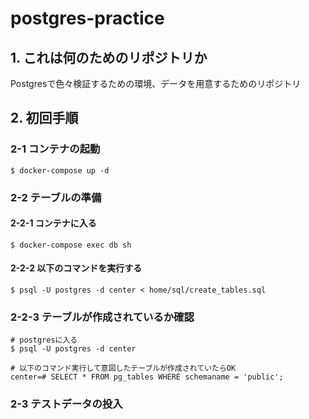 # postgres-practice
## 1. これは何のためのリポジトリか
Postgresで色々検証するための環境、データを用意するためのリポジトリ

## 2. 初回手順
### 2-1 コンテナの起動
```
$ docker-compose up -d
```

### 2-2 テーブルの準備
#### 2-2-1 コンテナに入る
```
$ docker-compose exec db sh
```

#### 2-2-2 以下のコマンドを実行する
```
$ psql -U postgres -d center < home/sql/create_tables.sql
```

### 2-2-3 テーブルが作成されているか確認
```
# postgresに入る
$ psql -U postgres -d center

# 以下のコマンド実行して意図したテーブルが作成されていたらOK
center=# SELECT * FROM pg_tables WHERE schemaname = 'public';
```

### 2-3 テストデータの投入

